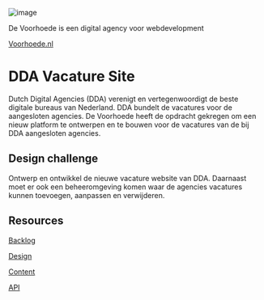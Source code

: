 ![image](https://github.com/user-attachments/assets/4c2775ad-eb9a-4efa-a8a4-6ce82ebc8ebe)

De Voorhoede is een digital agency voor webdevelopment

[Voorhoede.nl](https://www.voorhoede.nl/)

# DDA Vacature Site
Dutch Digital Agencies (DDA) verenigt en vertegenwoordigt de beste digitale bureaus van Nederland. DDA bundelt de vacatures voor de aangesloten agencies. De Voorhoede heeft de opdracht gekregen om een nieuw platform te ontwerpen en te bouwen voor de vacatures van de bij DDA aangesloten agencies.

## Design challenge
Ontwerp en ontwikkel de nieuwe vacature website van DDA. Daarnaast moet er ook een beheeromgeving komen waar de agencies vacatures kunnen toevoegen, aanpassen en verwijderen.

## Resources

[Backlog](https://github.com/orgs/fdnd-agency/projects/40)

[Design]()

[Content]()

[API]()


